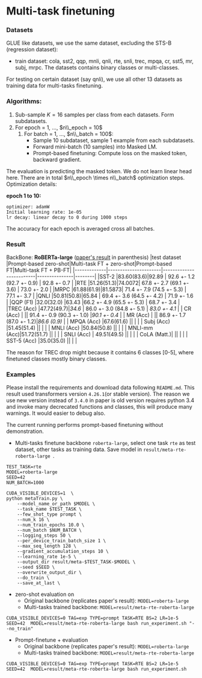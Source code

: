 # Multi-task finetuning

### Datasets
GLUE like datasets, we use the same dataset, excluding the STS-B (regression dataset): 
- train dataset: cola, sst2, qqp, mnli, qnli, rte, snli, 
            trec, mpqa, cr, sst5, mr, subj, mrpc. The datasets contains binary classes or multi-classes.

For testing on certain dataset (say qnli), we use all other 13 datasets as training data for multi-tasks finetuning.

### Algorithms:
1. Sub-sample $K=16$ samples per class from each datasets. Form subdatasets.
2. For epoch = 1, ..., $n\\_epoch = 10$
    1. For batch = 1, ..., $n\\_batch = 100$:
        - Sample 10 subdataset, sample 1 example from each subdatasets.
        - Forward mini-batch (10 samples) into Masked LM.
        - Prompt-based finetuning: Compute loss on the masked token, backward gradient. 

The evaluation is predicting the masked token. We do not learn linear head here. There are in total $n\\_epoch \times n\\_batch$ optimization steps.
Optimization details:

__epoch 1 to 10:__
```
optimizer: adamW
Initial learning rate: 1e-05
lr decay: linear decay to 0 during 1000 steps
```
The accuracy for each epoch is averaged cross all batches.

### Result
<!-- 100,10 for testing -->
BackBone: **RoBERTa-large**
([paper's result](https://arxiv.org/pdf/2012.15723.pdf) in parenthesis)
|test dataset |Prompt-based zero-shot|Multi-task FT + zero-shot|Prompt-based FT|Multi-task FT + PB-FT|
|-------------|----------------------|-------------------------|---------------|--------|
|SST-2        |83.60(83.6)|92.89  | 92.6 +- 1.2 (92.7 +- 0.9) | 92.8 +- 0.7 |
|RTE          |51.26(51.3)|74.0072| 67.8 +- 2.7 (69.1 +- 3.6) |  73.0 +- 2.0 |
|MRPC         |61.88(61.9)|81.5873| 71.4 +- 7.9 (74.5 +- 5.3) | 77.1 +- 3.7 |
|QNLI         |50.81(50.8)|65.84  | 69.4 +- 3.6 (64.5 +- 4.2) | 71.9 +- 1.6 |
|QQP (F1)     |32.0(32.0) |63.43  |66.2 +- 4.9 (65.5 +- 5.3)  |  68.7 +- 3.4 |
|TREC (Acc)   |47.72(49.7)|_34.6_ | 86.0 +- 3.0 (84.8 +- 5.1) | _83.0 +- 4.1_ |
| CR (Acc)    |      || 91.4 +- 0.9 (90.3 +- 1.0) |_90.1 +- 0.4_ |
| MR (Acc)    |      || 86.9 +- 1.7 (87.0 +- 1.2)|_86.6 (0.9)_ |
| MPQA (Acc)  |67.6(61.6)     || | |
| Subj (Acc)  |51.45(51.4)     || | |
| MNLI (Acc)  |50.84(50.8)      || | |
| MNLI-mm (Acc)|51.72(51.7)      || | |
| SNLI (Acc)  | 49.51(49.5)     || | |
| CoLA (Matt.)|      || | |
| SST-5 (Acc) |35.0(35.0)      || | |

The reason for TREC drop might because it contains 6 classes \[0-5\], where finetuned classes mostly binary classes.

### Examples
Please install the requirements and download data following `README.md`. This result used transformers version `4.26.1`(or stable version). The reason we use new version instead of `3.4.0` in paper is old version requires python 3.4 and invoke many decrecated functions and classes, this will produce many warnings. It would easier to debug also.

The current running performs prompt-based finetuning without demonstration.
* Multi-tasks finetune backbone ```roberta-large```, select one task ```rte``` as test dataset, other tasks as training data. Save model in ```result/meta-rte-roberta-large ```.
```
TEST_TASK=rte
MODEL=roberta-large
SEED=42
NUM_BATCH=1000

CUDA_VISIBLE_DEVICES=1  \
python metaTrain.py \
    --model_name_or_path $MODEL \
    --task_name $TEST_TASK \
    --few_shot_type prompt \
    --num_k 16 \
    --num_train_epochs 10.0 \
    --num_batch $NUM_BATCH \
    --logging_steps 50 \
    --per_device_train_batch_size 1 \
    --max_seq_length 128 \
    --gradient_accumulation_steps 10 \
    --learning_rate 1e-5 \
    --output_dir result/meta-$TEST_TASK-$MODEL \
    --seed $SEED \
    --overwrite_output_dir \
    --do_train \
    --save_at_last \
```

* zero-shot evaluation on
   - Original backbone (replicates paper's result): ```MODEL=roberta-large```
   - Multi-tasks trained backbone: ```MODEL=result/meta-rte-roberta-large```
```
CUDA_VISIBLE_DEVICES=0 TAG=exp TYPE=prompt TASK=RTE BS=2 LR=1e-5 SEED=42  MODEL=result/meta-rte-roberta-large bash run_experiment.sh "--no_train"
```

* Prompt-finetune + evaluation
  - Original backbone (replicates paper's result): ```MODEL=roberta-large```
  - Multi-tasks trained backbone: ```MODEL=result/meta-rte-roberta-large```
```
CUDA_VISIBLE_DEVICES=0 TAG=exp TYPE=prompt TASK=RTE BS=2 LR=1e-5 SEED=42  MODEL=result/meta-rte-roberta-large bash run_experiment.sh 
```
